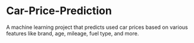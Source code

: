 # Car-Price-Prediction
A machine learning project that predicts used car prices based on various features like brand, age, mileage, fuel type, and more.
